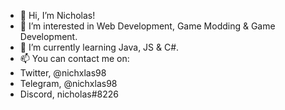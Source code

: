 - 👋 Hi, I’m Nicholas!
- 👀 I’m interested in Web Development, Game Modding & Game Development.
- 🌱 I’m currently learning Java, JS & C#.
- 📫 You can contact me on:
- Twitter, @nichxlas98
- Telegram, @nichxlas98
- Discord, nicholas#8226

<!---
nichxlas98/nichxlas98 is a ✨ special ✨ repository because its `README.md` (this file) appears on your GitHub profile.
You can click the Preview link to take a look at your changes.
--->
